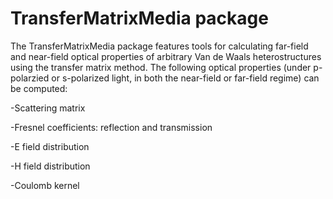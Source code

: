 # TransferMatrixMedia package
The TransferMatrixMedia package features tools for calculating far-field and near-field optical properties of arbitrary Van de Waals heterostructures using the transfer matrix method. The following optical properties (under p-polarzied or s-polarized light, in both the near-field or far-field regime) can be computed:

-Scattering matrix

-Fresnel coefficients: reflection and transmission

-E field distribution

-H field distribution

-Coulomb kernel
